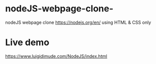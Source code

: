 # nodeJS-webpage-clone-
nodeJS webpage clone https://nodejs.org/en/ using HTML &amp; CSS only 

# Live demo
https://www.luigidimude.com/NodeJS/index.html
